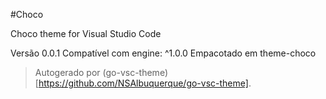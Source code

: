 #Choco

Choco theme for Visual Studio Code

Versão 0.0.1
Compatível com engine: ^1.0.0
Empacotado em theme-choco

> Autogerado por (go-vsc-theme)[https://github.com/NSAlbuquerque/go-vsc-theme].